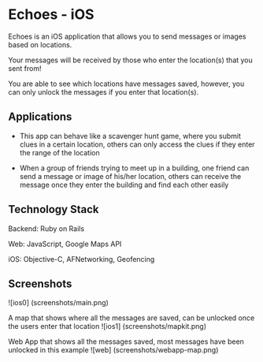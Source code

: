 Echoes - iOS
================

Echoes is an iOS application that allows you to send messages or images based on locations.  

Your messages will be received by those who enter the location(s) that you sent from! 

You are able to see which locations have messages saved, however, you can only unlock the messages if you enter that location(s).

Applications
--------

- This app can behave like a scavenger hunt game, where you submit clues in a certain location, others can only access the clues if they enter the range of the location

- When a group of friends trying to meet up in a building, one friend can send a message or image of his/her location, others can receive the message once they enter the building and find each other easily

Technology Stack
--------

Backend: Ruby on Rails

Web: JavaScript, Google Maps API

iOS: Objective-C, AFNetworking, Geofencing

Screenshots
--------

![ios0] (screenshots/main.png)

A map that shows where all the messages are saved, can be unlocked once the users enter that location
![ios1] (screenshots/mapkit.png)

Web App that shows all the messages saved, most messages have been unlocked in this example
![web] (screenshots/webapp-map.png)
